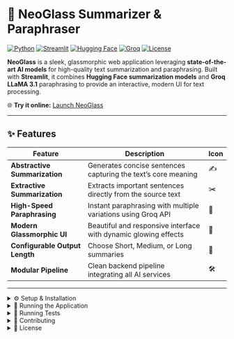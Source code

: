 # 📝 NeoGlass Summarizer & Paraphraser

[![Python](https://img.shields.io/badge/python-3.8%2B-blue)](https://www.python.org/) 
[![Streamlit](https://img.shields.io/badge/streamlit-1.30-orange)](https://streamlit.io/) 
[![Hugging Face](https://img.shields.io/badge/Hugging%20Face-facebook%2Fbart--large--cnn-yellow)](https://huggingface.co/facebook/bart-large-cnn) 
[![Groq](https://img.shields.io/badge/Groq-LLaMA3.1-purple)](https://www.groq.com/) 
[![License](https://img.shields.io/badge/license-Apache--2.0-green)](https://opensource.org/licenses/Apache-2.0)

**NeoGlass** is a sleek, glassmorphic web application leveraging **state-of-the-art AI models** for high-quality text summarization and paraphrasing. Built with **Streamlit**, it combines **Hugging Face summarization models** and **Groq LLaMA 3.1** paraphrasing to provide an interactive, modern UI for text processing.  

🌐 **Try it online:** [Launch NeoGlass](https://share.streamlit.io/your-username/neoglass-summarizer/main/app.py)  

---

## ✨ Features

| Feature | Description | Icon |
|---------|-------------|------|
| **Abstractive Summarization** | Generates concise sentences capturing the text’s core meaning | ✍️ |
| **Extractive Summarization** | Extracts important sentences directly from the source text | ✂️ |
| **High-Speed Paraphrasing** | Instant paraphrasing with multiple variations using Groq API | 🚀 |
| **Modern Glassmorphic UI** | Beautiful and responsive interface with dynamic glowing effects | 🎨 |
| **Configurable Output Length** | Choose Short, Medium, or Long summaries | 🔧 |
| **Modular Pipeline** | Clean backend pipeline integrating all AI services | 🛠️ |

---

<details>
<summary>⚙️ Setup & Installation</summary>

### Prerequisites
- Python 3.8+  
- Hugging Face API Key  
- Groq Cloud API Key

### Clone Repository

git clone https://github.com/RITHIKKUMARAN/Infosys_Data_Preprocessing.git
cd mvps

### Setup Virtual Environment

# Windows
python -m venv venv
venv\Scripts\activate

# macOS/Linux
python3 -m venv venv
source venv/bin/activate

### Install Dependencies

pip install -r requirements.txt

### Create a .env file in the root directory:

HF_API_KEY="your_hugging_face_api_key_here"
GROQ_API_KEY="your_groq_api_key_here"
</details> <details> <summary>🚀 Running the Application</summary>
streamlit run app.py
Open your browser at: http://localhost:8501

</details> <details> <summary>🧪 Running Tests</summary>
python test_run.py
This validates all backend modules and prints results in the console.

</details> <details> <summary>🤝 Contributing</summary>
We welcome contributions!

Fork the repo

Create a branch:
git checkout -b feature/AmazingFeature

Commit changes:
git commit -m "Add some AmazingFeature"

Push branch:
git push origin feature/AmazingFeature

Open a Pull Request

</details> <details> <summary>📄 License</summary>
Licensed under Apache-2.0. See LICENSE

Built with ❤️ and modern AI.

</details>

